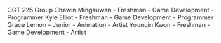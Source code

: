 CGT 225 Group
Chawin Mingsuwan - Freshman - Game Development - Programmer
Kyle Elliot - Freshman - Game Development - Programmer
Grace Lemon - Junior - Animation - Artist
Youngin Kwon - Freshman - Game Development - Artist
